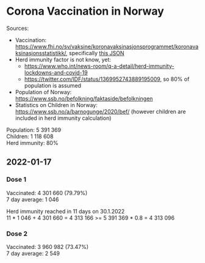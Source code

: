 # Corona Vaccination in Norway

Sources:

- Vaccination: <https://www.fhi.no/sv/vaksine/koronavaksinasjonsprogrammet/koronavaksinasjonsstatistikk/>, specifically [this JSON](https://www.fhi.no/api/chartdata/api/99119)
- Herd immunity factor is not know, yet:
  - <https://www.who.int/news-room/q-a-detail/herd-immunity-lockdowns-and-covid-19>
  - <https://twitter.com/IDF/status/1369952743889195009>, so 80% of population is assumed
- Population of Norway: <https://www.ssb.no/befolkning/faktaside/befolkningen>
- Statistics on Children in Norway: https://www.ssb.no/a/barnogunge/2020/bef/ (however children are included in herd immunity calculation)

Population: 5 391 369  
Children: 1 118 608  
Herd immunity: 80%  

## 2022-01-17

### Dose 1

Vaccinated: 4 301 660 (79.79%)  
7 day average: 1 046

Herd immunity reached in 11 days on 30.1.2022  
11 * 1 046 + 4 301 660 = 4 313 166 >= 5 391 369 * 0.8 = 4 313 096

### Dose 2

Vaccinated: 3 960 982 (73.47%)  
7 day average: 2 549

